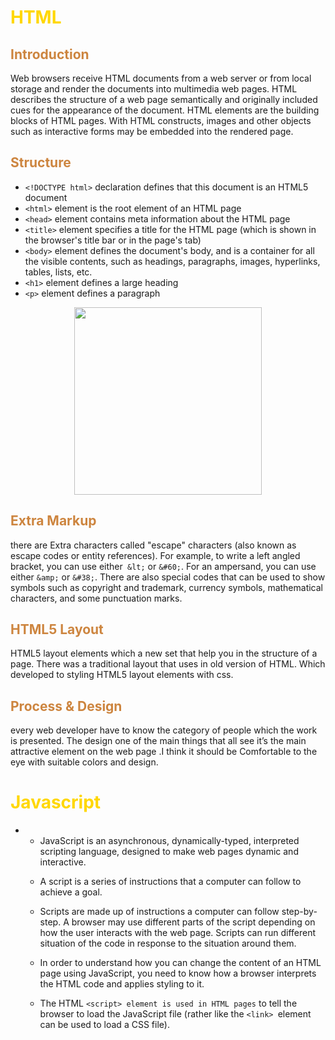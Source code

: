 # **<span style="color:gold">HTML</span>**

##  <span style="color:peru">Introduction</span>
Web browsers receive HTML documents from a web server or from local storage and render the documents into multimedia web pages. HTML describes the structure of a web page semantically and originally included cues for the appearance of the document. HTML elements are the building blocks of HTML pages. With HTML constructs, images and other objects such as interactive forms may be embedded into the rendered page.

##  <span style="color:peru">Structure</span>

*  `<!DOCTYPE html>`  declaration defines that this document is an HTML5 document
*  `<html>` element is the root element of an HTML page
*  `<head>` element contains meta information about the HTML page
*  `<title>` element specifies a title for the HTML page (which is shown in the browser's title bar or in the page's tab)
*  `<body>` element defines the document's body, and is a container for all the visible contents, such as headings, paragraphs, images, hyperlinks, tables, lists, etc.
*  `<h1>` element defines a large heading
*  `<p>` element defines a paragraph


<p align="center">
<img src="https://bytesofgigabytes.com/IMAGES/css/structure/htmlpage.png" width="300" >

</p>



##  <span style="color:peru">Extra Markup</span>


there are Extra characters called "escape" characters
(also known as escape codes or
entity references). For example,
to write a left angled bracket,
you can use either` &lt;` or
`&#60;`. For an ampersand, you
can use either `&amp;` or `&#38;`.
There are also special codes
that can be used to show
symbols such as copyright and
trademark, currency symbols,
mathematical characters, and
some punctuation marks.

##  <span style="color:peru">HTML5 Layout</span>

HTML5 layout elements which a new set that help you in the structure of a page. There was a traditional layout that uses in old version of HTML. Which developed to styling HTML5 layout elements with css.


##  <span style="color:peru">Process & Design</span>

every web developer have to know the category of people which the work is presented. The design one of the main things that all see it’s the main attractive element on the web page .I think it should be Comfortable to the eye with suitable colors and design.



#  **<span style="color:gold">Javascript</span>**

* 
   * JavaScript is an asynchronous, dynamically-typed, interpreted scripting language, designed to make web pages dynamic and interactive.


   - A script is a series of instructions that a computer can follow to achieve a goal.

   - Scripts are made up of instructions a computer can follow step-by-step. A browser may use different parts of the script depending on how the user interacts with the web page. Scripts can run different situation of the code in response to the situation around them. 
    - In order to understand how you can change the content of an HTML
page using JavaScript, you need to know how a browser interprets the
HTML code and applies styling to it.
    - The HTML `<script> element is used in HTML pages`
to tell the browser to load the JavaScript file (rather like
the `<link> `element can be used to load a CSS file).



  
